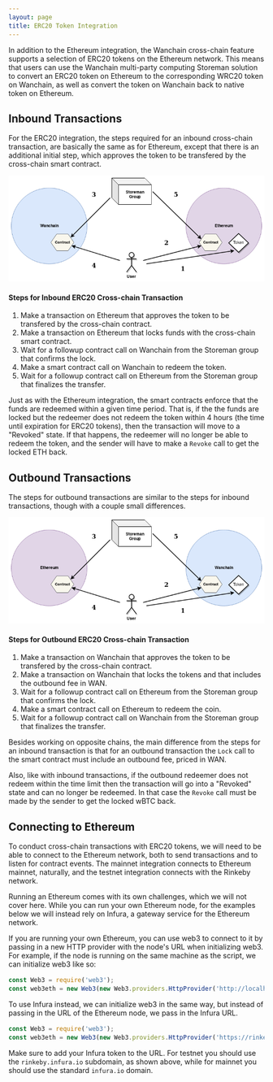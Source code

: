```yaml
---
layout: page
title: ERC20 Token Integration
---
```


In addition to the Ethereum integration, the Wanchain cross-chain feature
supports a selection of ERC20 tokens on the Ethereum network. This means that
users can use the Wanchain multi-party computing Storeman solution to convert
an ERC20 token on Ethereum to the corresponding WRC20 token on Wanchain, as
well as convert the token on Wanchain back to native token on Ethereum.

## Inbound Transactions

For the ERC20 integration, the steps required for an inbound cross-chain
transaction, are basically the same as for Ethereum, except that there is an
additional initial step, which approves the token to be transfered by the
cross-chain smart contract.

![ERC20 Inbound](/img/erc20_inbound.png)

#### Steps for Inbound ERC20 Cross-chain Transaction

1. Make a transaction on Ethereum that approves the token to be transfered by
   the cross-chain contract.
2. Make a transaction on Ethereum that locks funds with the cross-chain smart
   contract.
3. Wait for a followup contract call on Wanchain from the Storeman group that
   confirms the lock.
4. Make a smart contract call on Wanchain to redeem the token.
5. Wait for a followup contract call on Ethereum from the Storeman group that
   finalizes the transfer.

Just as with the Ethereum integration, the smart contracts enforce that the
funds are redeemed within a given time period. That is, if the the funds are
locked but the redeemer does not redeem the token within 4 hours (the time
until expiration for ERC20 tokens), then the transaction will move to a
"Revoked" state. If that happens, the redeemer will no longer be able to redeem
the token, and the sender will have to make a `Revoke` call to get the locked
ETH back.

## Outbound Transactions

The steps for outbound transactions are similar to the steps for inbound
transactions, though with a couple small differences.

![ERC20 Outbound](/img/erc20_outbound.png)

#### Steps for Outbound ERC20 Cross-chain Transaction

1. Make a transaction on Wanchain that approves the token to be transfered by
   the cross-chain contract.
1. Make a transaction on Wanchain that locks the tokens and that includes the
   outbound fee in WAN.
2. Wait for a followup contract call on Ethereum from the Storeman group that
   confirms the lock.
3. Make a smart contract call on Ethereum to redeem the coin.
4. Wait for a followup contract call on Wanchain from the Storeman group that
   finalizes the transfer.

Besides working on opposite chains, the main difference from the steps for an
inbound transaction is that for an outbound transaction the `Lock` call to the
smart contract must include an outbound fee, priced in WAN.

Also, like with inbound transactions, if the outbound redeemer does not redeem
within the time limit then the transaction will go into a "Revoked" state and
can no longer be redeemed. In that case the `Revoke` call must be made by the
sender to get the locked wBTC back.

## Connecting to Ethereum

To conduct cross-chain transactions with ERC20 tokens, we will need to be able
to connect to the Ethereum network, both to send transactions and to listen for
contract events. The mainnet integration connects to Ethereum mainnet,
naturally, and the testnet integration connects with the Rinkeby network.

Running an Ethereum comes with its own challenges, which we will not cover
here. While you can run your own Ethereum node, for the examples below we will
instead rely on Infura, a gateway service for the Ethereum network.

If you are running your own Ethereum, you can use web3 to connect to it by
passing in a new HTTP provider with the node's URL when initializing web3. For
example, if the node is running on the same machine as the script, we can
initialize web3 like so:

```js
const Web3 = require('web3');
const web3eth = new Web3(new Web3.providers.HttpProvider('http://localhost:18545');
```

To use Infura instead, we can initialize web3 in the same way, but instead of
passing in the URL of the Ethereum node, we pass in the Infura URL.

```js
const Web3 = require('web3');
const web3eth = new Web3(new Web3.providers.HttpProvider('https://rinkeby.infura.io/<myToken>');
```

Make sure to add your Infura token to the URL. For testnet you should use the
`rinkeby.infura.io` subdomain, as shown above, while for mainnet you should use
the standard `infura.io` domain.
